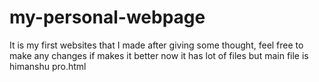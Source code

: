 # my-personal-webpage
It is my first websites that I made after giving some thought, feel free to make any changes if makes it better
now it has lot of files but main file is himanshu pro.html
